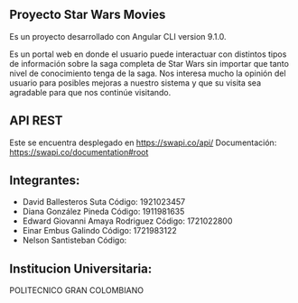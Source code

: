 ## Proyecto Star Wars Movies

Es un proyecto desarrollado con Angular CLI version 9.1.0.

Es un portal web en donde el usuario puede interactuar con distintos tipos de información sobre la saga completa de Star Wars sin importar que tanto nivel de  conocimiento tenga de la saga.
Nos interesa mucho la opinión del usuario para posibles mejoras a nuestro sistema y que su visita sea agradable para que nos continúe visitando.

## API REST
  Este se encuentra desplegado en https://swapi.co/api/
  Documentación: https://swapi.co/documentation#root

## Integrantes:
- David Ballesteros Suta  Código: 1921023457
- Diana González Pineda   Código: 1911981635
- Edward Giovanni Amaya Rodriguez Código: 1721022800
- Einar Embus Galindo  Código: 1721983122
- Nelson Santisteban   Código:

## Institucion Universitaria:
POLITECNICO GRAN COLOMBIANO
